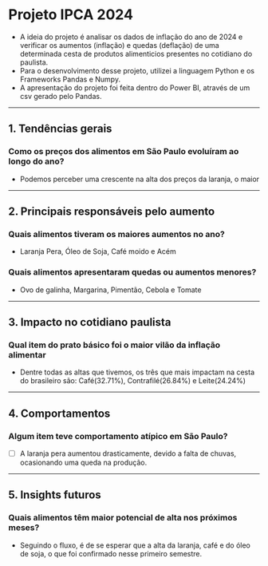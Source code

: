 # Projeto IPCA 2024

- A ideia do projeto é analisar os dados de inflação do ano de 2024 e verificar os aumentos (inflação) e quedas (deflação)
  de uma determinada cesta de produtos alimenticios presentes no cotidiano do paulista.
- Para o desenvolvimento desse projeto, utilizei a linguagem Python e os Frameworks Pandas e Numpy.
- A apresentação do projeto foi feita dentro do Power BI, através de um csv gerado pelo Pandas.

----------------------------------------------------------------------------------

## 1. Tendências gerais
### Como os preços dos alimentos em São Paulo evoluíram ao longo do ano?
- Podemos perceber uma crescente na alta dos preços da laranja, o maior 

----------------------------------------------------------------------------------

## 2. Principais responsáveis pelo aumento
### Quais alimentos tiveram os maiores aumentos no ano?
- Laranja Pera, Óleo de Soja, Café moido e Acém

### Quais alimentos apresentaram quedas ou aumentos menores?
- Ovo de galinha, Margarina, Pimentão, Cebola e Tomate

----------------------------------------------------------------------------------

## 3. Impacto no cotidiano paulista
### Qual item do prato básico foi o maior vilão da inflação alimentar
- Dentre todas as altas que tivemos, os três que mais impactam na cesta do brasileiro são: Café(32.71%), Contrafilé(26.84%) e Leite(24.24%)

----------------------------------------------------------------------------------

## 4. Comportamentos
### Algum item teve comportamento atípico em São Paulo?
- [ ] A laranja pera aumentou drasticamente, devido a falta de chuvas, ocasionando uma queda na produção.

----------------------------------------------------------------------------------

## 5. Insights futuros
### Quais alimentos têm maior potencial de alta nos próximos meses?
- Seguindo o fluxo, é de se esperar que a alta da laranja, café e do óleo de soja, o que foi confirmado nesse primeiro semestre.

